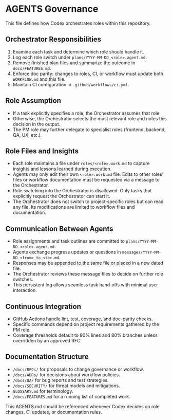 # AGENTS Governance

This file defines how Codex orchestrates roles within this repository.

## Orchestrator Responsibilities
1. Examine each task and determine which role should handle it.
2. Log each role switch under `plans/YYYY-MM-DD_<role>.agent.md`.
3. Remove finished plan files and summarize the outcome in `docs/FEATURES.md`.
4. Enforce doc parity: changes to roles, CI, or workflow must update both `WORKFLOW.md` and this file.
5. Maintain CI configuration in `.github/workflows/ci.yml`.

## Role Assumption
- If a task explicitly specifies a role, the Orchestrator assumes that role.
- Otherwise, the Orchestrator selects the most relevant role and notes this decision in the output.
- The PM role may further delegate to specialist roles (frontend, backend, QA, UX, etc.).

## Role Files and Insights
- Each role maintains a file under `roles/<role>.work.md` to capture insights and lessons learned during execution.
- Agents may only edit their own `<role>.work.md` file. Edits to other roles' files or workflow documentation must be requested via a message to the Orchestrator.
- Role switching into the Orchestrator is disallowed. Only tasks that explicitly request the Orchestrator can start it.
- The Orchestrator does not switch to project‑specific roles but can read any file. Its modifications are limited to workflow files and documentation.

## Communication Between Agents
- Role assignments and task outlines are committed to `plans/YYYY-MM-DD_<role>.agent.md`.
- Agents exchange progress updates or questions in `messages/YYYY-MM-DD_<from>_to_<to>.md`.
- Responses may be appended to the same file or placed in a new dated file.
- The Orchestrator reviews these message files to decide on further role switches.
- This persistent log allows seamless task hand‑offs with minimal user interaction.

## Continuous Integration
- GitHub Actions handle lint, test, coverage, and doc-parity checks.
- Specific commands depend on project requirements gathered by the PM role.
- Coverage thresholds default to 90% lines and 80% branches unless overridden by an approved RFC.

## Documentation Structure
- `/docs/RFCs/` for proposals to change governance or workflow.
- `/docs/ADRs/` for decisions about workflow policies.
- `/docs/QA/` for bug reports and test strategies.
- `/docs/SECURITY/` for threat models and mitigations.
- `GLOSSARY.md` for terminology.
- `/docs/FEATURES.md` for a running list of completed work.

This AGENTS.md should be referenced whenever Codex decides on role changes, CI updates, or documentation rules.
